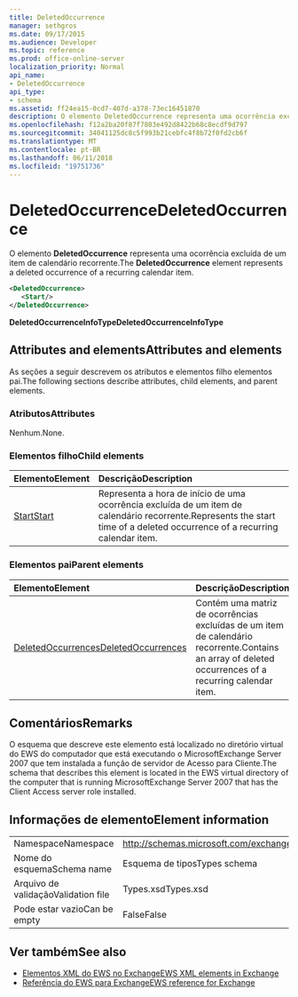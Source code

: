 ```yaml
---
title: DeletedOccurrence
manager: sethgros
ms.date: 09/17/2015
ms.audience: Developer
ms.topic: reference
ms.prod: office-online-server
localization_priority: Normal
api_name:
- DeletedOccurrence
api_type:
- schema
ms.assetid: ff24ea15-0cd7-407d-a378-73ec16451870
description: O elemento DeletedOccurrence representa uma ocorrência excluída de um item de calendário recorrente.
ms.openlocfilehash: f12a2ba20f87f7803e492d8422b68c8ecdf9d797
ms.sourcegitcommit: 34041125dc8c5f993b21cebfc4f8b72f0fd2cb6f
ms.translationtype: MT
ms.contentlocale: pt-BR
ms.lasthandoff: 06/11/2018
ms.locfileid: "19751736"
---
```

# <a name="deletedoccurrence"></a><span data-ttu-id="cbd1a-103">DeletedOccurrence</span><span class="sxs-lookup"><span data-stu-id="cbd1a-103">DeletedOccurrence</span></span>

<span data-ttu-id="cbd1a-104">O elemento **DeletedOccurrence** representa uma ocorrência excluída de um item de calendário recorrente.</span><span class="sxs-lookup"><span data-stu-id="cbd1a-104">The **DeletedOccurrence** element represents a deleted occurrence of a recurring calendar item.</span></span> 
  
```xml
<DeletedOccurrence>
   <Start/>
</DeletedOccurrence>
```

 <span data-ttu-id="cbd1a-105">**DeletedOccurrenceInfoType**</span><span class="sxs-lookup"><span data-stu-id="cbd1a-105">**DeletedOccurrenceInfoType**</span></span>
## <a name="attributes-and-elements"></a><span data-ttu-id="cbd1a-106">Attributes and elements</span><span class="sxs-lookup"><span data-stu-id="cbd1a-106">Attributes and elements</span></span>

<span data-ttu-id="cbd1a-107">As seções a seguir descrevem os atributos e elementos filho elementos pai.</span><span class="sxs-lookup"><span data-stu-id="cbd1a-107">The following sections describe attributes, child elements, and parent elements.</span></span>
  
### <a name="attributes"></a><span data-ttu-id="cbd1a-108">Atributos</span><span class="sxs-lookup"><span data-stu-id="cbd1a-108">Attributes</span></span>

<span data-ttu-id="cbd1a-109">Nenhum.</span><span class="sxs-lookup"><span data-stu-id="cbd1a-109">None.</span></span>
  
### <a name="child-elements"></a><span data-ttu-id="cbd1a-110">Elementos filho</span><span class="sxs-lookup"><span data-stu-id="cbd1a-110">Child elements</span></span>

|<span data-ttu-id="cbd1a-111">**Elemento**</span><span class="sxs-lookup"><span data-stu-id="cbd1a-111">**Element**</span></span>|<span data-ttu-id="cbd1a-112">**Descrição**</span><span class="sxs-lookup"><span data-stu-id="cbd1a-112">**Description**</span></span>|
|:-----|:-----|
|[<span data-ttu-id="cbd1a-113">Start</span><span class="sxs-lookup"><span data-stu-id="cbd1a-113">Start</span></span>](start.md) <br/> |<span data-ttu-id="cbd1a-114">Representa a hora de início de uma ocorrência excluída de um item de calendário recorrente.</span><span class="sxs-lookup"><span data-stu-id="cbd1a-114">Represents the start time of a deleted occurrence of a recurring calendar item.</span></span>  <br/> |
   
### <a name="parent-elements"></a><span data-ttu-id="cbd1a-115">Elementos pai</span><span class="sxs-lookup"><span data-stu-id="cbd1a-115">Parent elements</span></span>

|<span data-ttu-id="cbd1a-116">**Elemento**</span><span class="sxs-lookup"><span data-stu-id="cbd1a-116">**Element**</span></span>|<span data-ttu-id="cbd1a-117">**Descrição**</span><span class="sxs-lookup"><span data-stu-id="cbd1a-117">**Description**</span></span>|
|:-----|:-----|
|[<span data-ttu-id="cbd1a-118">DeletedOccurrences</span><span class="sxs-lookup"><span data-stu-id="cbd1a-118">DeletedOccurrences</span></span>](deletedoccurrences.md) <br/> |<span data-ttu-id="cbd1a-119">Contém uma matriz de ocorrências excluídas de um item de calendário recorrente.</span><span class="sxs-lookup"><span data-stu-id="cbd1a-119">Contains an array of deleted occurrences of a recurring calendar item.</span></span>  <br/> |
   
## <a name="remarks"></a><span data-ttu-id="cbd1a-120">Comentários</span><span class="sxs-lookup"><span data-stu-id="cbd1a-120">Remarks</span></span>

<span data-ttu-id="cbd1a-121">O esquema que descreve este elemento está localizado no diretório virtual do EWS do computador que está executando o MicrosoftExchange Server 2007 que tem instalada a função de servidor de Acesso para Cliente.</span><span class="sxs-lookup"><span data-stu-id="cbd1a-121">The schema that describes this element is located in the EWS virtual directory of the computer that is running MicrosoftExchange Server 2007 that has the Client Access server role installed.</span></span>
  
## <a name="element-information"></a><span data-ttu-id="cbd1a-122">Informações de elemento</span><span class="sxs-lookup"><span data-stu-id="cbd1a-122">Element information</span></span>

|||
|:-----|:-----|
|<span data-ttu-id="cbd1a-123">Namespace</span><span class="sxs-lookup"><span data-stu-id="cbd1a-123">Namespace</span></span>  <br/> |http://schemas.microsoft.com/exchange/services/2006/types  <br/> |
|<span data-ttu-id="cbd1a-124">Nome do esquema</span><span class="sxs-lookup"><span data-stu-id="cbd1a-124">Schema name</span></span>  <br/> |<span data-ttu-id="cbd1a-125">Esquema de tipos</span><span class="sxs-lookup"><span data-stu-id="cbd1a-125">Types schema</span></span>  <br/> |
|<span data-ttu-id="cbd1a-126">Arquivo de validação</span><span class="sxs-lookup"><span data-stu-id="cbd1a-126">Validation file</span></span>  <br/> |<span data-ttu-id="cbd1a-127">Types.xsd</span><span class="sxs-lookup"><span data-stu-id="cbd1a-127">Types.xsd</span></span>  <br/> |
|<span data-ttu-id="cbd1a-128">Pode estar vazio</span><span class="sxs-lookup"><span data-stu-id="cbd1a-128">Can be empty</span></span>  <br/> |<span data-ttu-id="cbd1a-129">False</span><span class="sxs-lookup"><span data-stu-id="cbd1a-129">False</span></span>  <br/> |
   
## <a name="see-also"></a><span data-ttu-id="cbd1a-130">Ver também</span><span class="sxs-lookup"><span data-stu-id="cbd1a-130">See also</span></span>

- [<span data-ttu-id="cbd1a-131">Elementos XML do EWS no Exchange</span><span class="sxs-lookup"><span data-stu-id="cbd1a-131">EWS XML elements in Exchange</span></span>](ews-xml-elements-in-exchange.md)  
- [<span data-ttu-id="cbd1a-132">Referência do EWS para Exchange</span><span class="sxs-lookup"><span data-stu-id="cbd1a-132">EWS reference for Exchange</span></span>](ews-reference-for-exchange.md)

